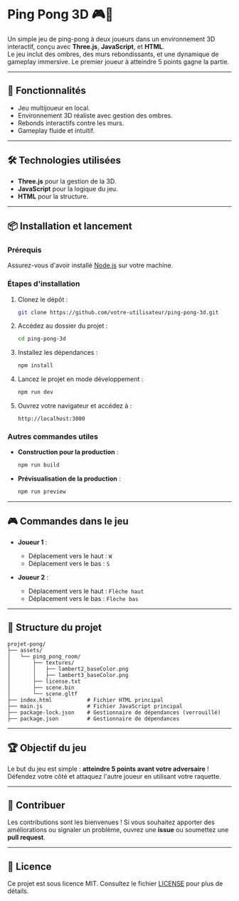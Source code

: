 # Ping Pong 3D 🎮🏓

Un simple jeu de ping-pong à deux joueurs dans un environnement 3D interactif, conçu avec **Three.js**, **JavaScript**, et **HTML**.  
Le jeu inclut des ombres, des murs rebondissants, et une dynamique de gameplay immersive. Le premier joueur à atteindre 5 points gagne la partie.

---

## 🚀 Fonctionnalités

- Jeu multijoueur en local.
- Environnement 3D réaliste avec gestion des ombres.
- Rebonds interactifs contre les murs.
- Gameplay fluide et intuitif.

---

## 🛠️ Technologies utilisées

- **Three.js** pour la gestion de la 3D.
- **JavaScript** pour la logique du jeu.
- **HTML** pour la structure.

---

## 📦 Installation et lancement

### Prérequis

Assurez-vous d'avoir installé [Node.js](https://nodejs.org/) sur votre machine.

### Étapes d'installation

1. Clonez le dépôt :
   ```bash
   git clone https://github.com/votre-utilisateur/ping-pong-3d.git
   ```

2. Accédez au dossier du projet :
   ```bash
   cd ping-pong-3d
   ```

3. Installez les dépendances :
   ```bash
   npm install
   ```

4. Lancez le projet en mode développement :
   ```bash
   npm run dev
   ```

5. Ouvrez votre navigateur et accédez à :
   ```
   http://localhost:3000
   ```

### Autres commandes utiles

- **Construction pour la production** :
  ```bash
  npm run build
  ```

- **Prévisualisation de la production** :
  ```bash
  npm run preview
  ```

---

## 🎮 Commandes dans le jeu

- **Joueur 1** :
  - Déplacement vers le haut : `W`
  - Déplacement vers le bas : `S`

- **Joueur 2** :
  - Déplacement vers le haut : `Flèche haut`
  - Déplacement vers le bas : `Flèche bas`

---

## 📂 Structure du projet

```
projet-pong/
├── assets/
│   └── ping_pong_room/
│       ├── textures/
│       │   ├── lambert2_baseColor.png
│       │   ├── lambert3_baseColor.png
│       ├── license.txt
│       ├── scene.bin
│       └── scene.gltf
├── index.html           # Fichier HTML principal
├── main.js              # Fichier JavaScript principal
├── package-lock.json    # Gestionnaire de dépendances (verrouillé)
├── package.json         # Gestionnaire de dépendances
```

---

## 🏆 Objectif du jeu

Le but du jeu est simple : **atteindre 5 points avant votre adversaire** ! Défendez votre côté et attaquez l'autre joueur en utilisant votre raquette.

---

## 🤝 Contribuer

Les contributions sont les bienvenues ! Si vous souhaitez apporter des améliorations ou signaler un problème, ouvrez une **issue** ou soumettez une **pull request**.

---

## 📄 Licence

Ce projet est sous licence MIT. Consultez le fichier [LICENSE](LICENSE) pour plus de détails.
